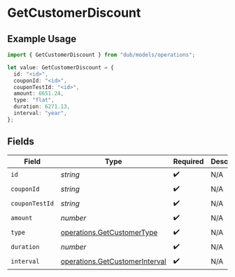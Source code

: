 # GetCustomerDiscount

## Example Usage

```typescript
import { GetCustomerDiscount } from "dub/models/operations";

let value: GetCustomerDiscount = {
  id: "<id>",
  couponId: "<id>",
  couponTestId: "<id>",
  amount: 6651.24,
  type: "flat",
  duration: 6271.13,
  interval: "year",
};
```

## Fields

| Field                                                                            | Type                                                                             | Required                                                                         | Description                                                                      |
| -------------------------------------------------------------------------------- | -------------------------------------------------------------------------------- | -------------------------------------------------------------------------------- | -------------------------------------------------------------------------------- |
| `id`                                                                             | *string*                                                                         | :heavy_check_mark:                                                               | N/A                                                                              |
| `couponId`                                                                       | *string*                                                                         | :heavy_check_mark:                                                               | N/A                                                                              |
| `couponTestId`                                                                   | *string*                                                                         | :heavy_check_mark:                                                               | N/A                                                                              |
| `amount`                                                                         | *number*                                                                         | :heavy_check_mark:                                                               | N/A                                                                              |
| `type`                                                                           | [operations.GetCustomerType](../../models/operations/getcustomertype.md)         | :heavy_check_mark:                                                               | N/A                                                                              |
| `duration`                                                                       | *number*                                                                         | :heavy_check_mark:                                                               | N/A                                                                              |
| `interval`                                                                       | [operations.GetCustomerInterval](../../models/operations/getcustomerinterval.md) | :heavy_check_mark:                                                               | N/A                                                                              |